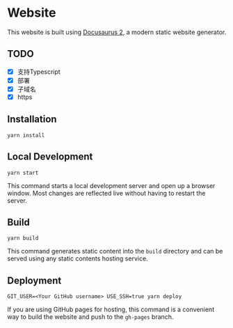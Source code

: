 # Website

This website is built using [Docusaurus 2](https://v2.docusaurus.io/), a modern static website generator.

## TODO

- [x] 支持Typescript
- [x] 部署
- [x] 子域名
- [x] https

## Installation

```console
yarn install
```

## Local Development

```console
yarn start
```

This command starts a local development server and open up a browser window. Most changes are reflected live without having to restart the server.

## Build

```console
yarn build
```

This command generates static content into the `build` directory and can be served using any static contents hosting service.

## Deployment

```console
GIT_USER=<Your GitHub username> USE_SSH=true yarn deploy
```

If you are using GitHub pages for hosting, this command is a convenient way to build the website and push to the `gh-pages` branch.
